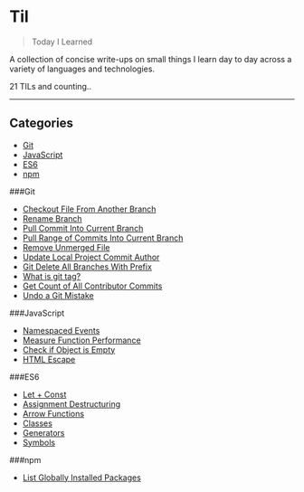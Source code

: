 # Til
> Today I Learned

A collection of concise write-ups on small things I learn day to day across a variety of languages and technologies.

21 TILs and counting..

-----------------

## Categories
* [Git](#git)
* [JavaScript](#javascript)
* [ES6](#ES6)
* [npm](#npm)

###Git

- [Checkout File From Another Branch](git/checkout-file-from-another-branch.md)
- [Rename Branch](git/rename-branch.md)
- [Pull Commit Into Current Branch](git/pull-commit-into-branch.md)
- [Pull Range of Commits Into Current Branch](git/pull-range-of-commits-into-branch.md)
- [Remove Unmerged File](git/remove-unmerged-file.md)
- [Update Local Project Commit Author](git/update-local-project-commit-author.md)
- [Git Delete All Branches With Prefix](git/git-delete-all-branches-with-prefix.md)
- [What is git tag?](git/what-is-git-tag.md)
- [Get Count of All Contributor Commits](git/get-count-of-contributor-commits.md)
- [Undo a Git Mistake](git/undo-git-mistake.md)

###JavaScript

- [Namespaced Events](javascript/namespaced-events.md)
- [Measure Function Performance](javascript/measure-function-performance.md)
- [Check if Object is Empty](javascript/check-empty-object.md)
- [HTML Escape]('javascript/html-escape.md')

###ES6
- [Let + Const](javascript/ES6/let-const.md)
- [Assignment Destructuring](javascript/ES6/destructing.md)
- [Arrow Functions](javascript/ES6/arrow-functions.md)
- [Classes](javascript/ES6/classes.md)
- [Generators](javascript/ES6/generators.md)
- [Symbols](javascript/ES6/symbols.md)

###npm
- [List Globally Installed Packages](npm/list-global-installed-packages.md)
